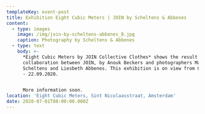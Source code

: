 ```yaml
---
templateKey: event-post
title: Exhibition Eight Cubic Meters | JOIN by Scheltens & Abbenes
content:
  - type: images
    image: /img/join-by-scheltens-abbenes_8.jpg
    caption: Photography by Scheltens & Abbenes
  - type: text
    body: >-
      *Eight Cubic Meters by JOIN Collective Clothes* shows the result of a
      collaboration between JOIN, by Anouk Beckers and photographers Maurice
      Scheltens and Liesbeth Abbenes. This exhibition is on view from 01.07.2020
      - 22.09.2020.


      More information soon.
location: 'Eight Cubic Meters, Sint Nicolaasstraat, Amsterdam'
date: 2020-07-01T08:00:00.000Z
---
```

